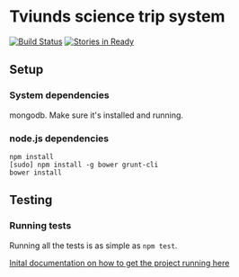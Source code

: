 # Tviunds science trip system

[![Build Status](https://travis-ci.org/tviund/sciencetrip_signup.svg?branch=master)](https://travis-ci.org/tviund/sciencetrip_signup)
[![Stories in Ready](https://badge.waffle.io/tviund/sciencetrip_signup.png?label=ready&title=Ready)](http://waffle.io/tviund/sciencetrip_signup)


## Setup

### System dependencies

mongodb. Make sure it's installed and running.

### node.js dependencies

```
npm install
[sudo] npm install -g bower grunt-cli
bower install
```

## Testing

### Running tests

Running all the tests is as simple as `npm test`.

[Inital documentation on how to get the project running here](https://github.com/DaftMonk/generator-angular-fullstack)
